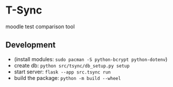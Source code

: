 # T-Sync

moodle test comparison tool

## Development

- (install modules: `sudo pacman -S python-bcrypt python-dotenv`)
- create db: `python src/tsync/db_setup.py setup`
- start server: `flask --app src.tsync run`
- build the package: `python -m build --wheel`
